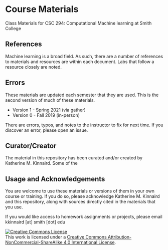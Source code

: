 # Course Materials
Class Materials for CSC 294: Computational Machine learning at Smith College

## References
Machine learning is a broad field. As such, there are a number of references to materials and resources 
are within each document. Labs that follow a resource closely are noted. 

## Errors
These materials are updated each semester that they are used. This is the second version of much of 
these materials. 

* Version 1 - Spring 2021 (via gather)
* Version 0 - Fall 2019 (in-person)

There are errors, typos, and notes to the instructor to fix for next time. If you discover an error, 
please open an issue. 

## Curator/Creator
The material in this repository has been curated and/or created by Katherine M. Kinnaird. Some of the 

## Usage and Acknowledgements
You are welcome to use these materials or versions of them in your own course or training. If you do so, 
please acknowledge Katherine M. Kinnaird and this repository, along with sources directly cited in the 
materials that you use. 

If you would like access to homework assignments or projects, please email kkinnaird [at] smith [dot] edu


<a rel="license" href="http://creativecommons.org/licenses/by-nc-sa/4.0/"><img alt="Creative Commons License" style="border-width:0" src="https://i.creativecommons.org/l/by-nc-sa/4.0/88x31.png" /></a><br />This work is licensed under a <a rel="license" href="http://creativecommons.org/licenses/by-nc-sa/4.0/">Creative Commons Attribution-NonCommercial-ShareAlike 4.0 International License</a>.
